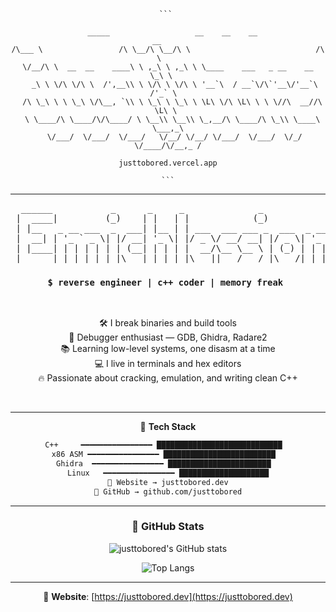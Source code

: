 <div align="center">

<pre  align="center" lang="md"><code>``` 
 
  _____                   __    __    __                              __     
/\___ \                 /\ \__/\ \__/\ \                            /\ \    
\/__/\ \  __  __    ____\ \ ,_\ \ ,_\ \ \____    ___   _ __    __   \_\ \   
   _\ \ \/\ \/\ \  /',__\\ \ \/\ \ \/\ \ '__`\  / __`\/\`'__\/'__`\ /'_` \  
  /\ \_\ \ \ \_\ \/\__, `\\ \ \_\ \ \_\ \ \L\ \/\ \L\ \ \ \//\  __//\ \L\ \ 
  \ \____/\ \____/\/\____/ \ \__\\ \__\\ \_,__/\ \____/\ \_\\ \____\ \___,_\
   \/___/  \/___/  \/___/   \/__/ \/__/ \/___/  \/___/  \/_/ \/____/\/__,_ /
 
justtobored.vercel.app
 
 ``` </code></pre>


---

<div align="center">

<pre>
  ______           _      _     _              _                  
 |  ____|         (_)    | |   | |            (_)                 
 | |__   _ __ ___  _  ___| |__ | | ___  ___ ___ _  ___  _ __  ___ 
 |  __| | '_ ` _ \| |/ __| '_ \| |/ _ \/ __/ __| |/ _ \| '_ \/ __|
 | |____| | | | | | | (__| | | | |  __/\__ \__ \ | (_) | | | \__ \
 |______|_| |_| |_|_|\___|_| |_|_|\___||___/___/_|\___/|_| |_|___/
</pre>

<h3><code>$ reverse engineer | c++ coder | memory freak </code></h3>

<br/>

🛠️ I break binaries and build tools  
🧪 Debugger enthusiast — GDB, Ghidra, Radare2  
📚 Learning low-level systems, one disasm at a time  
💻 I live in terminals and hex editors  
🔥 Passionate about cracking, emulation, and writing clean C++  

<br/>

---

🧠 **Tech Stack**

```txt
C++     ━━━━━━━━━━━━━━━━ ████████████████████████████  
x86 ASM ━━━━━━━━━━━━━━━━ █████████████████████████  
Ghidra  ━━━━━━━━━━━━━━━━ ███████████████████████  
Linux   ━━━━━━━━━━━━━━━━ ████████████████████
🔗 Website → justtobored.dev
🧠 GitHub → github.com/justtobored
```

---

### 🧠 GitHub Stats

![justtobored's GitHub stats](https://github-readme-stats.vercel.app/api?username=justtobored&show_icons=true&theme=dark&border_radius=10&hide_border=true)

![Top Langs](https://github-readme-stats.vercel.app/api/top-langs/?username=justtobored&layout=compact&theme=dark&border_radius=10&hide_border=true)

---

🔗 **Website**: [https://justtobored.dev](https://justtobored.dev)

</div>
